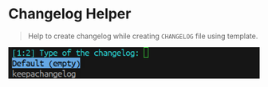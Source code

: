 # Changelog Helper
> Help to create changelog while creating `CHANGELOG` file using template.

<p align="center">
  <img src="./changelog-helper.png"/>
</p>
